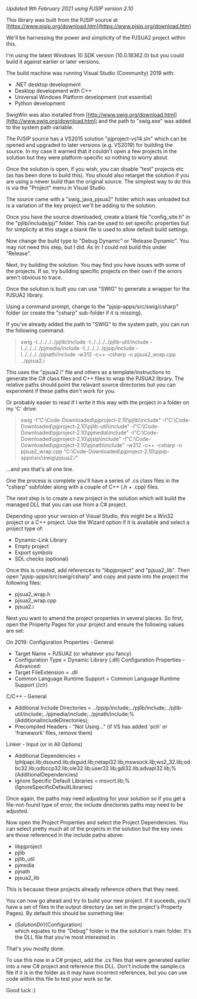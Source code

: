 _Updated 9th February 2021 using PJSIP version 2.10_

This library was built from the PJSIP source at [https://www.pjsip.org/download.htm](https://www.pjsip.org/download.htm)

We'll be harnessing the power and simplicity of the PJSUA2 project within this.

I'm using the latest Windows 10 SDK version (10.0.18362.0) but you could build it against earlier or later versions.

The build machine was running Visual Studio (Community) 2019 with:
- .NET desktop development
- Desktop development with C++
- Universal Windows Platform development (not essential)
- Python development

SwigWin was also installed from [http://www.swig.org/download.html](http://www.swig.org/download.html) and the path to "swig.exe" was added to the system path variable.

The PJSIP source has a VS2015 solution "pjproject-vs14.sln" which can be opened and upgraded to later versions (e.g. VS2019) for building the source. In my case it warned that it couldn't open a few projects in the solution but they were platform-specific so nothing to worry about.

Once the solution is open, if you wish, you can disable "test" projects etc (as has been done to build this). You should also retarget the solution if you are using a newer build than the original source. The simplest way to do this is via the "Project" menu in Visual Studio.

The source came with a "swig_java_pjsua2" folder which was unloaded but is a variation of the key project we'll be adding to the solution.


Once you have the source downloaded, create a blank file "config_site.h" in the "pjlib/include/pj/" folder. This can be used to set specific properties but for simplicity at this stage a blank file is used to allow default build settings.

Now change the build type to "Debug Dynamic" or "Release Dynamic". You may not need this step, but I did. As in: I could not build this under "Release".

Next, try building the solution. You may find you have issues with some of the projects. If so, try building specific projects on their own if the errors aren't obvious to trace.

Once the solution is built you can use "SWIG" to generate a wrapper for the PJSUA2 library.

Using a command prompt, change to the "pjsip-apps/src/swig/csharp" folder (or create the "csharp" sub-folder if it is missing).

If you've already added the path to "SWIG" to the system path, you can run the following command:

> swig -I../../../../pjlib/include -I../../../../pjlib-util/include -I../../../../pjmedia/include -I../../../../pjsip/include -I../../../../pjnath/include -w312 -c++ -csharp -o pjsua2_wrap.cpp ../pjsua2.i

This uses the "pjsua2.i" file and others as a template/instructions to generate the C# class files and C++ files to wrap the PJSUA2 library. The relative paths should point the relavant source directories but you can experiment if these paths don't work for you.

Or probably easier to read if I write it this way with the project in a folder on my 'C' drive:

> swig -I"C:\Code-Downloaded\pjproject-2.10\pjlib\include" -I"C:\Code-Downloaded\pjproject-2.10\pjlib-util\include" -I"C:\Code-Downloaded\pjproject-2.10\pjmedia\include" -I"C:\Code-Downloaded\pjproject-2.10\pjsip\include" -I"C:\Code-Downloaded\pjproject-2.10\pjnath\include" -w312 -c++ -csharp -o pjsua2_wrap.cpp "C:\Code-Downloaded\pjproject-2.10\pjsip-apps\src\swig\pjsua2.i"

...and yes that's all one line.

One the process is complete you'll have a series of .cs class files in the "csharp" subfolder along with a couple of C++ (.h + .cpp) files.

The next step is to create a new project in the solution which will build the managed DLL that you can use from a C# project.

Depending upon your version of Visual Studio, this might be a Win32 project or a C++ project. Use the Wizard option if it is available and select a project type of:
- Dynamic-Link Library
- Empty project
- Export symbols
- SDL checks (optional)

Once this is created, add references to "libpjproject" and "pjsua2_lib".
Then open "pjsip-apps/src/swig/csharp" and copy and paste into the project the following files:
- pjsua2_wrap.h
- pjsua2_wrap.cpp
- pjsua2.i

Next you want to amend the project properties in several places.
So first, open the Property Pages for your project and ensure the following values are set:

On 2019:
Configuration Properties - General:
- Target Name = PJSUA2 (or whatever you fancy)
- Configuration Type = Dynamic Library (.dll)
Configuration Properties - Advanced:
- Target FileExtension = .dll
- Common Language Runtime Support = Common Language Runtime Support (/clr)

C/C++ - General
- Additional Include Directories = ../pjsip/include;../pjlib/include;../pjlib-util/include;../pjmedia/include;../pjnath/include;%(AdditionalIncludeDirectories);
- Precompiled Headers - "Not Using..."
(if VS has added 'pch' or 'framework' files, remove them)

Linker - Input (or in All Options)
- Additional Dependencies = Iphlpapi.lib;dsound.lib;dxguid.lib;netapi32.lib;mswsock.lib;ws2_32.lib;odbc32.lib;odbccp32.lib;ole32.lib;user32.lib;gdi32.lib;advapi32.lib;%(AdditionalDependencies)
- Ignore Specific Default Libraries = msvcrt.lib;%(IgnoreSpecificDefaultLibraries)

Once again, the paths may need adjusting for your solution so if you get a file-not-found type of error, the include directories paths may need to be adjusted.

Now open the Project Properties and select the Project Dependencies. You can select pretty much all of the projects in the solution but the key ones are those referenced in the include paths above:
- libpjproject
- pjlib
- pjlib_util
- pjmedia
- pjnath
- pjsua2_lib

This is because these projects already reference others that they need.

You can now go ahead and try to build your new project. If it suceeds, you'll have a set of files in the output directory (as set in the project's Property Pages). By default this should be something like:
- $(SolutionDir)$(Configuration)\
which equates to the "Debug" folder in the the solution's main folder. It's the DLL file that you're most interested in.

That's you mostly done.

To use this now in a C# project, add the .cs files that were generated earlier into a new C# project and reference this DLL.
Don't include the sample.cs file if it is in the folder as it may have incorrect references, but you can use code within this file to test your work so far.

Good luck :)



